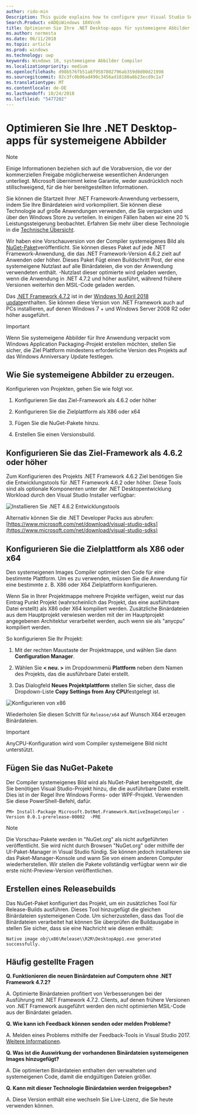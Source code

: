 ```yaml
---
author: rido-min
Description: This guide explains how to configure your Visual Studio Solution to optimize the application binaries with native images.
Search.Product: eADQiWindows 10XVcnh
title: Optimieren Sie Ihre .NET Desktop-apps für systemeigene Abbilder
ms.author: normesta
ms.date: 06/11/2018
ms.topic: article
ms.prod: windows
ms.technology: uwp
keywords: Windows 10, systemeigene Abbilder Compiler
ms.localizationpriority: medium
ms.openlocfilehash: d98b576fb51a8f9507802796ab359d0d00d21998
ms.sourcegitcommit: 82c3fc0b06ad490c3456ad18180a6b23ecd9c1a7
ms.translationtype: MT
ms.contentlocale: de-DE
ms.lasthandoff: 10/24/2018
ms.locfileid: "5477202"
---
```

# <a name="optimize-your-net-desktop-apps-with-native-images"></a>Optimieren Sie Ihre .NET Desktop-apps für systemeigene Abbilder

> [!NOTE]
> Einige Informationen beziehen sich auf die Vorabversion, die vor der kommerziellen Freigabe möglicherweise wesentlichen Änderungen unterliegt. Microsoft übernimmt keine Garantie, weder ausdrücklich noch stillschweigend, für die hier bereitgestellten Informationen.

Sie können die Startzeit Ihrer .NET Framework-Anwendung verbessern, indem Sie Ihre Binärdateien wird vorkompiliert. Sie können diese Technologie auf große Anwendungen verwenden, die Sie verpacken und über den Windows Store zu verteilen. In einigen Fällen haben wir eine 20 % Leistungssteigerung beobachtet. Erfahren Sie mehr über diese Technologie in die [Technische Übersicht](https://github.com/dotnet/coreclr/blob/master/Documentation/botr/readytorun-overview.md).

Wir haben eine Vorschauversion von der Compiler systemeigenes Bild als [NuGet-Paket](https://www.nuget.org/packages/Microsoft.DotNet.Framework.NativeImageCompiler)veröffentlicht. Sie können dieses Paket auf jede .NET Framework-Anwendung, die das .NET Framework-Version 4.6.2 zielt auf Anwenden oder höher. Dieses Paket Fügt einen Buildschritt Post, der eine systemeigene Nutzlast auf alle Binärdateien, die von der Anwendung verwendeten enthält. -Nutzlast dieser optimierte wird geladen werden, wenn die Anwendung in .NET 4.7.2 und höher ausführt, während frühere Versionen weiterhin den MSIL-Code geladen werden.

Das [.NET Framework 4.7.2](https://blogs.msdn.microsoft.com/dotnet/2018/04/30/announcing-the-net-framework-4-7-2/) ist in der [Windows 10 April 2018 update](https://blogs.windows.com/windowsexperience/2018/04/30/how-to-get-the-windows-10-april-2018-update/)enthalten. Sie können diese Version von .NET Framework auch auf PCs installieren, auf denen Windows 7 + und Windows Server 2008 R2 oder höher ausgeführt.

> [!IMPORTANT]
> Wenn Sie systemeigene Abbilder für Ihre Anwendung verpackt vom Windows Application Packaging-Projekt erstellen möchten, stellen Sie sicher, die Ziel Plattform mindestens erforderliche Version des Projekts auf das Windows Anniversary Update festlegen.

## <a name="how-to-produce-native-images"></a>Wie Sie systemeigene Abbilder zu erzeugen.

Konfigurieren von Projekten, gehen Sie wie folgt vor.

1. Konfigurieren Sie das Ziel-Framework als 4.6.2 oder höher

2. Konfigurieren Sie die Zielplattform als X86 oder x64 

3. Fügen Sie die NuGet-Pakete hinzu.

4. Erstellen Sie einen Versionsbuild.

## <a name="configure-the-target-framework-as-462-or-above"></a>Konfigurieren Sie das Ziel-Framework als 4.6.2 oder höher

Zum Konfigurieren des Projekts .NET Framework 4.6.2 Ziel benötigen Sie die Entwicklungstools für .NET Framework 4.6.2 oder höher. Diese Tools sind als optionale Komponenten unter der .NET Desktopentwicklung Workload durch den Visual Studio Installer verfügbar:

![Installieren Sie .NET 4.6.2 Entwicklungstools](images/desktop-to-uwp/install-4.6.2-devpack.png)

Alternativ können Sie die .NET Developer Packs aus abrufen:[https://www.microsoft.com/net/download/visual-studio-sdks](https://www.microsoft.com/net/download/visual-studio-sdks)

## <a name="configure-the-target-platform-as-x86-or-x64"></a>Konfigurieren Sie die Zielplattform als X86 oder x64

Den systemeigenen Images Compiler optimiert den Code für eine bestimmte Plattform. Um es zu verwenden, müssen Sie die Anwendung für eine bestimmte z. B. X86 oder X64 Zielplattform konfigurieren.

Wenn Sie in Ihrer Projektmappe mehrere Projekte verfügen, weist nur das Eintrag Punkt Projekt (wahrscheinlich das Projekt, das eine ausführbare Datei erstellt) als X86 oder X64 kompiliert werden. Zusätzliche Binärdateien aus dem Hauptprojekt verwiesen werden mit der im Hauptprojekt angegebenen Architektur verarbeitet werden, auch wenn sie als "anycpu" kompiliert werden.

So konfigurieren Sie Ihr Projekt:

1. Mit der rechten Maustaste der Projektmappe, und wählen Sie dann **Configuration Manager**.

2. Wählen Sie **< neu. >** im Dropdownmenü **Plattform** neben dem Namen des Projekts, das die ausführbare Datei erstellt.

3. Das Dialogfeld **Neues Projektplattform** stellen Sie sicher, dass die Dropdown-Liste **Copy Settings from** **Any CPU**festgelegt ist.

![Konfigurieren von x86](images/desktop-to-uwp/configure-x86.png)

Wiederholen Sie diesen Schritt für `Release/x64` auf Wunsch X64 erzeugen Binärdateien.

>[!IMPORTANT]
> AnyCPU-Konfiguration wird vom Compiler systemeigene Bild nicht unterstützt.

## <a name="add-the-nuget-packages"></a>Fügen Sie das NuGet-Pakete

Der Compiler systemeigenes Bild wird als NuGet-Paket bereitgestellt, die Sie benötigen Visual Studio-Projekt hinzu, die die ausführbare Datei erstellt. Dies ist in der Regel Ihre Windows Forms- oder WPF-Projekt. Verwenden Sie diese PowerShell-Befehl, dafür.

```PS
PM> Install-Package Microsoft.DotNet.Framework.NativeImageCompiler -Version 0.0.1-prerelease-00002  -PRE
```

> [!NOTE]
> Die Vorschau-Pakete werden in "NuGet.org" als nicht aufgeführten veröffentlicht. Sie wird nicht durch Browsen "NuGet.org" oder mithilfe der UI-Paket-Manager in Visual Studio fündig. Sie können jedoch installieren sie das Paket-Manager-Konsole und wann Sie von einem anderen Computer wiederherstellen. Wir stellen die Pakete vollständig verfügbar wenn wir die erste nicht-Preview-Version veröffentlichen.

## <a name="create-a-release-build"></a>Erstellen eines Releasebuilds

Das NuGet-Paket konfiguriert das Projekt, um ein zusätzliches Tool für Release-Builds ausführen. Dieses Tool hinzugefügt die gleichen Binärdateien systemeigenen Code.
Um sicherzustellen, dass das Tool die Binärdateien verarbeitet hat können Sie überprüfen die Buildausgabe in stellen Sie sicher, dass sie eine Nachricht wie diesen enthält:

```
Native image obj\x86\Release\\R2R\DesktopApp1.exe generated successfully.
```

## <a name="faq"></a>Häufig gestellte Fragen

**Q. Funktionieren die neuen Binärdateien auf Computern ohne .NET Framework 4.7.2?**

A. Optimierte Binärdateien profitiert von Verbesserungen bei der Ausführung mit .NET Framework 4.7.2. Clients, auf denen frühere Versionen von .NET Framework ausgeführt werden den nicht optimierten MSIL-Code aus der Binärdatei geladen.

**Q. Wie kann ich Feedback können senden oder melden Probleme?**

A. Melden eines Problems mithilfe der Feedback-Tools in Visual Studio 2017. [Weitere Informationen](https://docs.microsoft.com/visualstudio/ide/how-to-report-a-problem-with-visual-studio-2017).

**Q. Was ist die Auswirkung der vorhandenen Binärdateien systemeigenen Images hinzugefügt?**

A. Die optimierten Binärdateien enthalten den verwalteten und systemeigenen Code, damit die endgültigen Dateien größer.

**Q. Kann mit dieser Technologie Binärdateien werden freigegeben?**

A. Diese Version enthält eine wechseln Sie Live-Lizenz, die Sie heute verwenden können.
